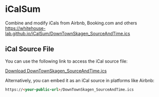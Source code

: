 # iCalSum
Combine and modify iCals from Airbnb, Booking.com and others
https://whitehouse-lab.github.io/iCalSum/DownTownSkagen_SourceAndTime.ics

## iCal Source File

You can use the following link to access the iCal source file:

[Download DownTownSkagen_SourceAndTime.ics]([https://<your-public-url>/DownTownSkagen_SourceAndTime.ics](https://whitehouse-lab.github.io/iCalSum/DownTownSkagen_SourceAndTime.ics))

Alternatively, you can embed it as an iCal source in platforms like Airbnb:

```html
https://<your-public-url>/DownTownSkagen_SourceAndTime.ics
